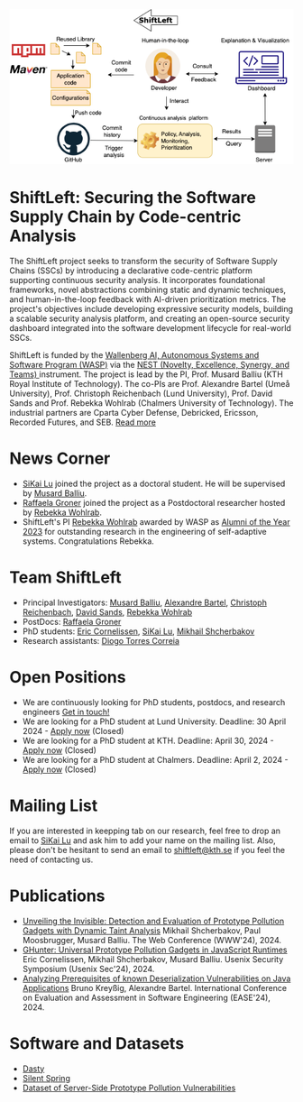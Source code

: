 <div align="center">
  <img alt="shiftleft" src="ShiftLeft-figure.png">
</div>

# ShiftLeft: Securing the Software Supply Chain by Code-centric Analysis

The ShiftLeft project seeks to transform the security of Software Supply Chains (SSCs) by introducing a declarative code-centric platform supporting continuous security analysis. It incorporates foundational frameworks, novel abstractions combining static and dynamic techniques, and human-in-the-loop feedback with AI-driven prioritization metrics. The project's objectives include developing expressive security models, building a scalable security analysis platform, and creating an open-source security dashboard integrated into the software development lifecycle for real-world SSCs.

ShiftLeft is funded by the  [Wallenberg AI, Autonomous Systems and Software Program (WASP)](https://wasp-sweden.org/) via the [NEST (Novelty, Excellence, Synergy, and Teams) ](https://wasp-sweden.org/calls/call-for-nests-in-cyber-security/) instrument. The project is lead by the PI, Prof. Musard Balliu (KTH Royal Institute of Technology). The co-PIs are Prof. Alexandre Bartel (Umeå University), Prof. Christoph Reichenbach (Lund University), Prof. David Sands and Prof. Rebekka Wohlrab (Chalmers University of Technology). The industrial partners are Cparta Cyber Defense, Debricked, Ericsson, Recorded Futures, and SEB. [Read more](https://wasp-sweden.org/nest-project-shiftleft-securing-the-software-supply-chain-by-code-centric-analysis/) 

# News Corner

- [SiKai Lu](https://www.kth.se/profile/sikai) joined the project as a doctoral student. He will be supervised by [Musard Balliu](https://people.kth.se/~musard/).
- [Raffaela Groner](https://www.chalmers.se/en/persons/raffaela/) joined the project as a Postdoctoral researcher hosted by [Rebekka Wohlrab](https://rebekkaa.github.io/).
- ShiftLeft's PI [Rebekka Wohlrab](https://rebekkaa.github.io/) awarded by WASP as [Alumni of the Year 2023](https://wasp-sweden.org/rebekka-wohlrab-wasp-alumni-of-the-year-2023/) for outstanding research in the engineering of self-adaptive systems. Congratulations Rebekka.  


# Team ShiftLeft
- Principal Investigators: [Musard Balliu](https://people.kth.se/~musard/), [Alexandre Bartel](https://www.abartel.net/), [Christoph Reichenbach](https://creichen.net/), [David Sands](https://www.cse.chalmers.se/~dave/Homepage_David_Sands/Home.html), [Rebekka Wohlrab](https://rebekkaa.github.io/) 
- PostDocs: [Raffaela Groner](https://www.chalmers.se/en/persons/raffaela/)
- PhD students: [Eric Cornelissen](https://www.kth.se/profile/sikai), [SiKai Lu](https://www.kth.se/profile/sikai), [Mikhail Shcherbakov](https://www.kth.se/profile/mshc)
- Research assistants: [Diogo Torres Correia](https://www.kth.se/profile/diogotc) 

# Open Positions
- We are continuously looking for PhD students, postdocs, and research engineers [Get in touch!](mailto:musard@kth.se,dave@chalmers.se,alexandre.bartel@umu.se,christoph.reichenbach@cs.lth.se,wohlrab@chalmers.se)
- We are looking for a PhD student at Lund University.  Deadline: 30 April 2024 - [Apply now](https://lu.varbi.com/en/what:job/jobID:711118/type:job/where:4/apply:1) (Closed)
- We are looking for a PhD student at KTH. Deadline: April 30, 2024 - [Apply now](https://kth.varbi.com/en/what:job/jobID:698123/type:job/where:4/apply:1) (Closed)
- We are looking for a PhD student at Chalmers. Deadline: April 2, 2024 - [Apply now](https://www.chalmers.se/en/about-chalmers/work-with-us/vacancies/?rmpage=job&rmjob=12605&rmlang=GB) (Closed)

# Mailing List 
If you are interested in keepping tab on our research, feel free to drop an email to [SiKai Lu](https://www.kth.se/profile/sikai) and ask him to add your name on the mailing list. Also, please don't be hesitant to send an email to [shiftleft@kth.se](mailto:shiftleft@kth.se) if you feel the need of contacting us.

# Publications
- [Unveiling the Invisible: Detection and Evaluation of Prototype Pollution Gadgets with Dynamic Taint Analysis](https://people.kth.se/~musard/research/pubs/www24.pdf) Mikhail Shcherbakov, Paul Moosbrugger, Musard Balliu. The Web Conference (WWW'24), 2024.
- [GHunter: Universal Prototype Pollution Gadgets in JavaScript Runtimes](https://people.kth.se/~musard/research/pubs/usenix24.pdf) Eric Cornelissen, Mikhail Shcherbakov, Musard Balliu. Usenix Security Symposium (Usenix Sec'24), 2024.
- [Analyzing Prerequisites of known Deserialization Vulnerabilities on Java Applications](https://www.abartel.net/static/p/ease2024-javaDeser.pdf) Bruno Kreyßig, Alexandre Bartel. International Conference on Evaluation and Assessment in Software Engineering (EASE'24), 2024.

# Software and Datasets
- [Dasty](https://github.com/KTH-LangSec/Dasty)
- [Silent Spring](https://github.com/KTH-LangSec/silent-spring)
- [Dataset of Server-Side Prototype Pollution Vulnerabilities](https://github.com/KTH-LangSec/server-side-prototype-pollution)
